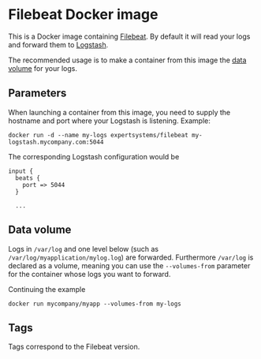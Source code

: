 # Filebeat Docker image

This is a Docker image containing [Filebeat](https://www.elastic.co/products/beats/filebeat). By default it will read your
logs and forward them to [Logstash](https://www.elastic.co/products/logstash).
 
The recommended usage is to make a container from this image the [data volume](https://docs.docker.com/engine/userguide/dockervolumes/#creating-and-mounting-a-data-volume-container)
for your logs.

## Parameters
When launching a container from this image, you need to supply the hostname and port where your Logstash is listening.
Example:
```
docker run -d --name my-logs expertsystems/filebeat my-logstash.mycompany.com:5044
```

The corresponding Logstash configuration would be
```
input {
  beats {
    port => 5044
  }

  ...
```

## Data volume
Logs in `/var/log` and one level below (such as `/var/log/myapplication/mylog.log`) are forwarded. Furthermore `/var/log`
is declared as a volume, meaning you can use the `--volumes-from` parameter for the container whose logs you want to forward.

Continuing the example
```
docker run mycompany/myapp --volumes-from my-logs 
```

## Tags
Tags correspond to the Filebeat version.